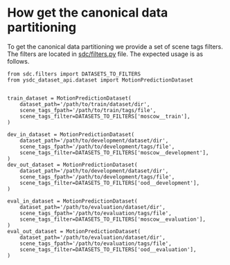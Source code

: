 # How get the canonical data partitioning
To get the canonical data partitioning we provide a set of scene tags filters. The filters are located in [sdc/filters.py](https://github.com/yandex-research/shifts/blob/c4969c643b4a97d69dc1a3cfb6fb3e1af17b33bc/sdc/sdc/filters.py) file. The expected usage is as follows.
```
from sdc.filters import DATASETS_TO_FILTERS
from ysdc_dataset_api.dataset import MotionPredictionDataset


train_dataset = MotionPredictionDataset(
    dataset_path='/path/to/train/dataset/dir',
    scene_tags_fpath='/path/to/train/tags/file',
    scene_tags_filter=DATASETS_TO_FILTERS['moscow__train'],
)

dev_in_dataset = MotionPredictionDataset(
    dataset_path='/path/to/development/dataset/dir',
    scene_tags_fpath='/path/to/development/tags/file',
    scene_tags_filter=DATASETS_TO_FILTERS['moscow__development'],
)
dev_out_dataset = MotionPredictionDataset(
    dataset_path='/path/to/development/dataset/dir',
    scene_tags_fpath='/path/to/development/tags/file',
    scene_tags_filter=DATASETS_TO_FILTERS['ood__development'],
)

eval_in_dataset = MotionPredictionDataset(
    dataset_path='/path/to/evaluation/dataset/dir',
    scene_tags_fpath='/path/to/evaluation/tags/file',
    scene_tags_filter=DATASETS_TO_FILTERS['moscow__evaluation'],
)
eval_out_dataset = MotionPredictionDataset(
    dataset_path='/path/to/evaluation/dataset/dir',
    scene_tags_fpath='/path/to/evaluation/tags/file',
    scene_tags_filter=DATASETS_TO_FILTERS['ood__evaluation'],
)

